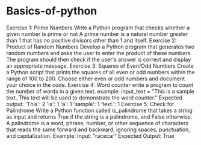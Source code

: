 # Basics-of-python
Exercise 1: Prime Numbers Write a Python program that checks whether a given number is prime or not
A prime number is a natural number greater than 1 that has no positive divisors other than 1 and itself. 
Exercise 2: Product of Random Numbers Develop a Python program that generates two random numbers and asks the user to enter the product of these numbers. The program should then check if the user's answer is correct and display an appropriate message. 
Exercise 3: Squares of Even/Odd Numbers Create a Python script that prints the squares of all even or odd numbers within the range of 100 to 200. Choose either even or odd numbers and document your choice in the code. 
Exercise 4: Word counter write a program to count the number of words in a given text. example: input_text = "This is a sample text. This text will be used to demonstrate the word counter." Expected output: 'This': 2 'is': 1 'a': 1 'sample': 1 'text.': 1
Exercise 5: Check for Palindrome Write a Python function called is_palindrome that takes a string as input and returns True if the string is a palindrome, and False otherwise. A palindrome is a word, phrase, number, or other sequence of characters that reads the same forward and backward, ignoring spaces, punctuation, and capitalization. Example: Input: "racecar" Expected Output: True

